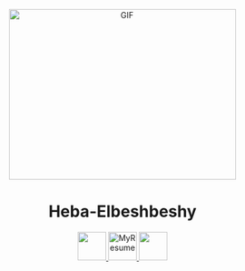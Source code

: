 
<!--
**Heba-Elbeshbeshy/Heba-Elbeshbeshy** is a ✨ _special_ ✨ repository because its `README.md` (this file) appears on your GitHub profile.

Here are some ideas to get you started:

- 🔭 I’m currently working on ...
- 🌱 I’m currently learning ...
- 👯 I’m looking to collaborate on ...
- 🤔 I’m looking for help with ...
- 💬 Ask me about ...
- 📫 How to reach me: ...
- 😄 Pronouns: ...
- ⚡ Fun fact: ...
-->

<p align="center">
  <img src="https://media.giphy.com/media/cNfIqjpCY1zqfaLmd8/giphy.gif" alt="GIF" width="400" height="300">
</p>

<!-- https://media.giphy.com/media/WUlplcMpOCEmTGBtBW/giphy.gif -->


<h1  align = "center"> Heba-Elbeshbeshy </h1>


<div align = "Center" >
 
 <a href="https://www.linkedin.com/in/heba-elbeshbeshy/">
  <img  width="50px" src="https://user-images.githubusercontent.com/61465704/123719706-8560e500-d882-11eb-85d2-775017a3da8e.png"  />
 </a>
 
<a href="https://drive.google.com/drive/u/0/folders/1lq1_gm8G65iVwaJYiSAK9_l1uqfBTMc1">
  <img width="50" alt="MyResume" src="https://user-images.githubusercontent.com/61465704/123721570-eb4f6b80-d886-11eb-95ca-a38e83fca56b.png"/>
</a>
  
<a href="https://www.hackerrank.com/hebamuhammed199">
  <img width="50px"  src="https://assets.brandfolder.com/y9ol94wb/v/331198/view@2x.png?v=1591971279" />
</a>
 
<!-- <a href="https://github.com/Heba-Elbeshbeshy">
  <img  width="50" src="https://user-images.githubusercontent.com/61465704/123719953-1df76500-d883-11eb-8902-87f01f78c050.png"  />
</a> -->
  
<!-- <a  href="https://www.facebook.com/heba.elbeshbeshy/">
  <img width="50" src="https://user-images.githubusercontent.com/61465704/123719800-bd682800-d882-11eb-9361-fe6ef1729136.png"  />
</a>

<a href="https://www.instagram.com/heba_elbeshbeshy/">
  <img  width="50" src="https://user-images.githubusercontent.com/61465704/123720398-42a00c80-d884-11eb-8195-176e1f46df68.png"  /></a> -->
 
</div>
<!-- <br />
<br />
<div align="center">
  
</div> -->

<!-- <details> <summary>Click to expand...</summary>

```jhg
```
</details> -->
